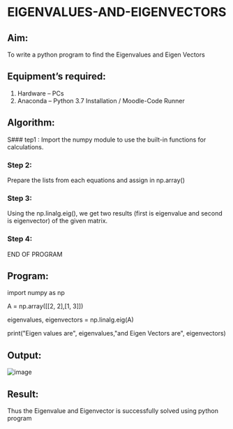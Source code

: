 # EIGENVALUES-AND-EIGENVECTORS
## Aim:
To write a python program to find the Eigenvalues and Eigen Vectors
## Equipment’s required:
1. 	Hardware – PCs
2. 	Anaconda – Python 3.7 Installation / Moodle-Code Runner
## Algorithm:
S### tep1 :
Import the numpy module to use the built-in functions for calculations.

### Step 2:
Prepare the lists from each equations and assign in np.array()

### Step 3:
Using the np.linalg.eig(), we get two results (first is eigenvalue and second is eigenvector) of the given matrix.

### Step 4:
END OF PROGRAM

## Program:
import numpy as np

A = np.array([[2, 2],[1, 3]])

eigenvalues, eigenvectors = np.linalg.eig(A)

print("Eigen values are", eigenvalues,"and Eigen Vectors are", eigenvectors)



## Output:
![image](https://github.com/user-attachments/assets/88f30b61-1475-4283-8c1a-20fbddb2b50a)

## Result:
Thus the Eigenvalue and Eigenvector is successfully solved using python program

